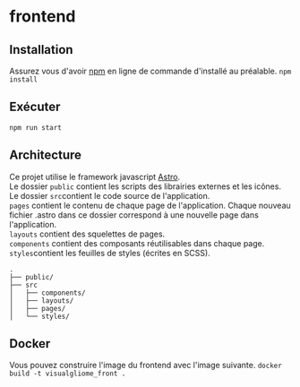 # frontend
## Installation
Assurez vous d'avoir [npm](https://nodejs.org/en) en ligne de commande d'installé au préalable.
```npm install```
## Exécuter
```npm run start```
## Architecture
Ce projet utilise le framework javascript [Astro](https://astro.build/). <br>
Le dossier ```public``` contient les scripts des librairies externes et les icônes. <br>
Le dossier ```src```contient le code source de l'application. <br>
```pages``` contient le contenu de chaque page de l'application. Chaque nouveau fichier .astro dans ce dossier correspond à une nouvelle page dans l'application. <br>
```layouts``` contient des squelettes de pages. <br>
```components``` contient des composants réutilisables dans chaque page.<br>
```styles```contient les feuilles de styles (écrites en SCSS).
```
. 
├── public/
├── src
│   ├── components/
│   ├── layouts/
│   ├── pages/
│   └── styles/
```
## Docker
Vous pouvez construire l'image du frontend avec l'image suivante.
```docker build -t visualgliome_front .```